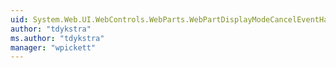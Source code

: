 ```yaml
---
uid: System.Web.UI.WebControls.WebParts.WebPartDisplayModeCancelEventHandler
author: "tdykstra"
ms.author: "tdykstra"
manager: "wpickett"
---
```

